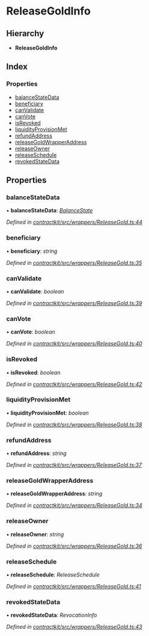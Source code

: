 # ReleaseGoldInfo

## Hierarchy

* **ReleaseGoldInfo**

## Index

### Properties

* [balanceStateData](../interfaces/_wrappers_releasegold_.releasegoldinfo.md#balancestatedata)
* [beneficiary](../interfaces/_wrappers_releasegold_.releasegoldinfo.md#beneficiary)
* [canValidate](../interfaces/_wrappers_releasegold_.releasegoldinfo.md#canvalidate)
* [canVote](../interfaces/_wrappers_releasegold_.releasegoldinfo.md#canvote)
* [isRevoked](../interfaces/_wrappers_releasegold_.releasegoldinfo.md#isrevoked)
* [liquidityProvisionMet](../interfaces/_wrappers_releasegold_.releasegoldinfo.md#liquidityprovisionmet)
* [refundAddress](../interfaces/_wrappers_releasegold_.releasegoldinfo.md#refundaddress)
* [releaseGoldWrapperAddress](../interfaces/_wrappers_releasegold_.releasegoldinfo.md#releasegoldwrapperaddress)
* [releaseOwner](../interfaces/_wrappers_releasegold_.releasegoldinfo.md#releaseowner)
* [releaseSchedule](../interfaces/_wrappers_releasegold_.releasegoldinfo.md#releaseschedule)
* [revokedStateData](../interfaces/_wrappers_releasegold_.releasegoldinfo.md#revokedstatedata)

## Properties

### balanceStateData

• **balanceStateData**: [_BalanceState_](../interfaces/_wrappers_releasegold_.balancestate.md)

_Defined in_ [_contractkit/src/wrappers/ReleaseGold.ts:44_](https://github.com/celo-org/celo-monorepo/blob/master/packages/contractkit/src/wrappers/ReleaseGold.ts#L44)

### beneficiary

• **beneficiary**: _string_

_Defined in_ [_contractkit/src/wrappers/ReleaseGold.ts:35_](https://github.com/celo-org/celo-monorepo/blob/master/packages/contractkit/src/wrappers/ReleaseGold.ts#L35)

### canValidate

• **canValidate**: _boolean_

_Defined in_ [_contractkit/src/wrappers/ReleaseGold.ts:39_](https://github.com/celo-org/celo-monorepo/blob/master/packages/contractkit/src/wrappers/ReleaseGold.ts#L39)

### canVote

• **canVote**: _boolean_

_Defined in_ [_contractkit/src/wrappers/ReleaseGold.ts:40_](https://github.com/celo-org/celo-monorepo/blob/master/packages/contractkit/src/wrappers/ReleaseGold.ts#L40)

### isRevoked

• **isRevoked**: _boolean_

_Defined in_ [_contractkit/src/wrappers/ReleaseGold.ts:42_](https://github.com/celo-org/celo-monorepo/blob/master/packages/contractkit/src/wrappers/ReleaseGold.ts#L42)

### liquidityProvisionMet

• **liquidityProvisionMet**: _boolean_

_Defined in_ [_contractkit/src/wrappers/ReleaseGold.ts:38_](https://github.com/celo-org/celo-monorepo/blob/master/packages/contractkit/src/wrappers/ReleaseGold.ts#L38)

### refundAddress

• **refundAddress**: _string_

_Defined in_ [_contractkit/src/wrappers/ReleaseGold.ts:37_](https://github.com/celo-org/celo-monorepo/blob/master/packages/contractkit/src/wrappers/ReleaseGold.ts#L37)

### releaseGoldWrapperAddress

• **releaseGoldWrapperAddress**: _string_

_Defined in_ [_contractkit/src/wrappers/ReleaseGold.ts:34_](https://github.com/celo-org/celo-monorepo/blob/master/packages/contractkit/src/wrappers/ReleaseGold.ts#L34)

### releaseOwner

• **releaseOwner**: _string_

_Defined in_ [_contractkit/src/wrappers/ReleaseGold.ts:36_](https://github.com/celo-org/celo-monorepo/blob/master/packages/contractkit/src/wrappers/ReleaseGold.ts#L36)

### releaseSchedule

• **releaseSchedule**: _ReleaseSchedule_

_Defined in_ [_contractkit/src/wrappers/ReleaseGold.ts:41_](https://github.com/celo-org/celo-monorepo/blob/master/packages/contractkit/src/wrappers/ReleaseGold.ts#L41)

### revokedStateData

• **revokedStateData**: _RevocationInfo_

_Defined in_ [_contractkit/src/wrappers/ReleaseGold.ts:43_](https://github.com/celo-org/celo-monorepo/blob/master/packages/contractkit/src/wrappers/ReleaseGold.ts#L43)

